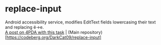 # replace-input
Android accessibility service, modifies EditText fields lowercasing their text and replacing ё->е.  
[A post on 4PDA with this task](https://4pda.to/forum/index.php?s=&showtopic=594519&view=findpost&p=116735282) | (Main repository)[https://codeberg.org/DarkCat09/replace-input]
